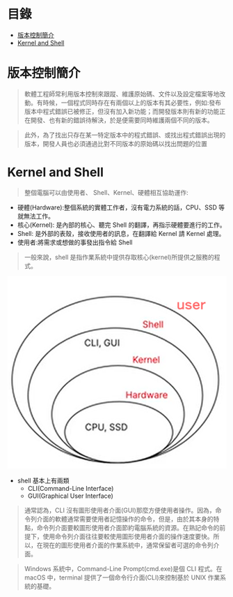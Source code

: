 # 目錄

- [版本控制簡介](#版本控制簡介)
- [Kernel and Shell](#Kernel-and-Shell)

# 版本控制簡介

> 軟體工程師常利用版本控制來跟蹤、維護原始碼、文件以及設定檔案等地改動。有時候，一個程式同時存在有兩個以上的版本有其必要性，例如:發布版本中程式錯誤已被修正，但沒有加入新功能；而開發版本則有新的功能正在開發、也有新的錯誤待解決，於是便需要同時維護兩個不同的版本。

> 此外，為了找出只存在某一特定版本中的程式錯誤、或找出程式錯誤出現的版本，開發人員也必須通過比對不同版本的原始碼以找出問題的位置

# Kernel and Shell

> 整個電腦可以由使用者、 Shell、Kernel、硬體相互協助運作:

- 硬體(Hardware):整個系統的實體工作者，沒有電力系統的話，CPU、SSD 等就無法工作。
- 核心(Kernel): 是內部的核心、聽完 Shell 的翻譯，再指示硬體要進行的工作。
- Shell: 是外部的表殼，接收使用者的訊息，在翻譯給 Kernel 請 Kernel 處理。
- 使用者:將需求或想做的事發出指令給 Shell

> 一般來說，shell 是指作業系統中提供存取核心(kernel)所提供之服務的程式。

![Kernel and Shell](../img/versionControl/01.png)

- shell 基本上有兩類
  - CLI(Command-Line Interface)
  - GUI(Graphical User Interface)

> 通常認為，CLI 沒有圖形使用者介面(GUI)那麼方便使用者操作。因為，命令列介面的軟體通常需要使用者記憶操作的命令，但是，由於其本身的特點，命令列介面要較圖形使用者介面節約電腦系統的資源。在熟記命令的前提下，使用命令列介面往往要較使用圖形使用者介面的操作速度要快。所以，在現在的圖形使用者介面的作業系統中，通常保留者可選的命令列介面。

> Windows 系統中，Command-Line Prompt(cmd.exe)是個 CLI 程式。在 macOS 中，terminal 提供了一個命令行介面(CLI)來控制基於 UNIX 作業系統的基礎。
